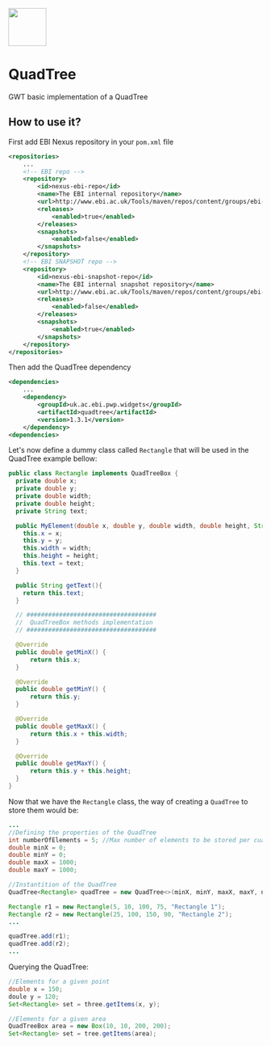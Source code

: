 [<img src=https://user-images.githubusercontent.com/6883670/31999264-976dfb86-b98a-11e7-9432-0316345a72ea.png height=75 />](https://reactome.org)

# QuadTree
GWT basic implementation of a QuadTree

## How to use it?

First add EBI Nexus repository in your ```pom.xml``` file

```xml
<repositories>
    ...
    <!-- EBI repo -->
    <repository>
        <id>nexus-ebi-repo</id>
        <name>The EBI internal repository</name>
        <url>http://www.ebi.ac.uk/Tools/maven/repos/content/groups/ebi-repo/</url>
        <releases>
            <enabled>true</enabled>
        </releases>
        <snapshots>
            <enabled>false</enabled>
        </snapshots>
    </repository>
    <!-- EBI SNAPSHOT repo -->
    <repository>
        <id>nexus-ebi-snapshot-repo</id>
        <name>The EBI internal snapshot repository</name>
        <url>http://www.ebi.ac.uk/Tools/maven/repos/content/groups/ebi-snapshots/</url>
        <releases>
            <enabled>false</enabled>
        </releases>
        <snapshots>
            <enabled>true</enabled>
        </snapshots>
    </repository>
</repositories>
```

Then add the QuadTree dependency

```xml
<dependencies>
    ...
    <dependency>
        <groupId>uk.ac.ebi.pwp.widgets</groupId>
        <artifactId>quadtree</artifactId>
        <version>1.3.1</version>
    </dependency>
<dependencies>
```    

Let's now define a dummy class called ```Rectangle``` that will be used in the QuadTree example bellow:

```java
public class Rectangle implements QuadTreeBox {
  private double x;
  private double y;
  private double width;
  private double height;
  private String text;

  public MyElement(double x, double y, double width, double height, String text){
    this.x = x;
    this.y = y;
    this.width = width;
    this.height = height;
    this.text = text;
  }

  public String getText(){
    return this.text;
  }

  // ####################################
  //  QuadTreeBox methods implementation
  // ####################################

  @Override
  public double getMinX() {
      return this.x;
  }

  @Override
  public double getMinY() {
      return this.y;
  }

  @Override
  public double getMaxX() {
      return this.x + this.width;
  }

  @Override
  public double getMaxY() {
      return this.y + this.height;
  }
}
```  
  
Now that we have the ```Rectangle``` class, the way of creating a ```QuadTree``` to store them would be:

```java
...
//Defining the properties of the QuadTree
int numberOfElements = 5; //Max number of elements to be stored per cuadrant
double minX = 0;
double minY = 0;
double maxX = 1000;
double maxY = 1000;

//Instantition of the QuadTree
QuadTree<Rectangle> quadTree = new QuadTree<>(minX, minY, maxX, maxY, numberOfElements);

Rectangle r1 = new Rectangle(5, 10, 100, 75, "Rectangle 1");
Rectangle r2 = new Rectangle(25, 100, 150, 90, "Rectangle 2");
...

quadTree.add(r1);
quadTree.add(r2);
...
```

Querying the QuadTree:

```java
//Elements for a given point
double x = 150;
doule y = 120;
Set<Rectangle> set = three.getItems(x, y);

//Elements for a given area
QuadTreeBox area = new Box(10, 10, 200, 200);
Set<Rectangle> set = tree.getItems(area);
```
